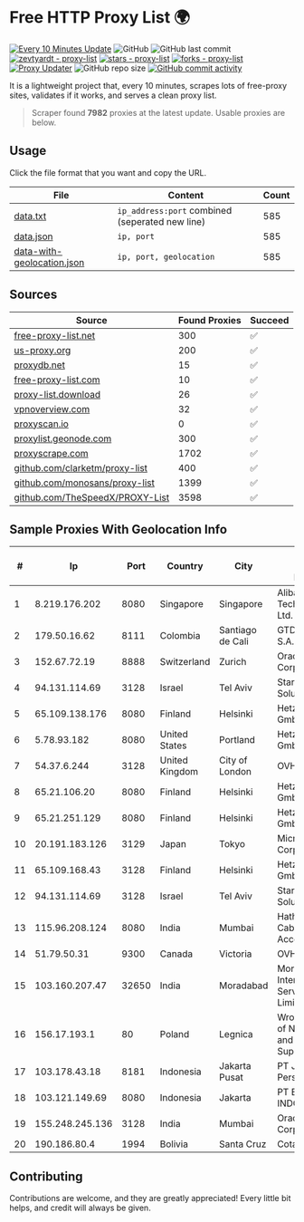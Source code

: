 
# Free HTTP Proxy List 🌍

[![Every 10 Minutes Update](https://github.com/mertguvencli/http-proxy-list/actions/workflows/main.yml/badge.svg?branch=main)](https://github.com/mertguvencli/http-proxy-list/actions/workflows/main.yml)
![GitHub](https://img.shields.io/github/license/mertguvencli/http-proxy-list)
![GitHub last commit](https://img.shields.io/github/last-commit/mertguvencli/http-proxy-list)
[![zevtyardt - proxy-list](https://img.shields.io/static/v1?label=zevtyardt&message=proxy-list&color=blue&logo=github)](https://github.com/zevtyardt/proxy-list "Go to GitHub repo")
[![stars - proxy-list](https://img.shields.io/github/stars/zevtyardt/proxy-list?style=social)](https://github.com/zevtyardt/proxy-list)
[![forks - proxy-list](https://img.shields.io/github/forks/zevtyardt/proxy-list?style=social)](https://github.com/zevtyardt/proxy-list)
[![Proxy Updater](https://github.com/zevtyardt/proxy-list/workflows/Proxy%20Updater/badge.svg)](https://github.com/zevtyardt/proxy-list/actions?query=workflow:"Proxy+Updater")
![GitHub repo size](https://img.shields.io/github/repo-size/zevtyardt/proxy-list)
[![GitHub commit activity](https://img.shields.io/github/commit-activity/m/zevtyardt/proxy-list?logo=commits)](https://github.com/zevtyardt/proxy-list/commits/main)

It is a lightweight project that, every 10 minutes, scrapes lots of free-proxy sites, validates if it works, and serves a clean proxy list.

> Scraper found **7982** proxies at the latest update. Usable proxies are below.

## Usage

Click the file format that you want and copy the URL.

|File|Content|Count|
|----|-------|-----|
|[data.txt](https://raw.githubusercontent.com/mertguvencli/http-proxy-list/main/proxy-list/data.txt)|`ip_address:port` combined (seperated new line)|585|
|[data.json](https://raw.githubusercontent.com/mertguvencli/http-proxy-list/main/proxy-list/data.json)|`ip, port`|585|
|[data-with-geolocation.json](https://raw.githubusercontent.com/mertguvencli/http-proxy-list/main/proxy-list/data-with-geolocation.json)|`ip, port, geolocation`|585|

## Sources

|Source|Found Proxies|Succeed|
|------|-------------|-------|
|[free-proxy-list.net](https://free-proxy-list.net)|300|✅|
|[us-proxy.org](https://www.us-proxy.org)|200|✅|
|[proxydb.net](http://proxydb.net)|15|✅|
|[free-proxy-list.com](https://free-proxy-list.com/?page=&port=&type%5B%5D=http&type%5B%5D=https&up_time=0&search=Search)|10|✅|
|[proxy-list.download](https://www.proxy-list.download/HTTP)|26|✅|
|[vpnoverview.com](https://vpnoverview.com/privacy/anonymous-browsing/free-proxy-servers)|32|✅|
|[proxyscan.io](https://www.proxyscan.io)|0|✅|
|[proxylist.geonode.com](https://proxylist.geonode.com/api/proxy-list?limit=300&page=1&sort_by=lastChecked&sort_type=desc&protocols=http,https)|300|✅|
|[proxyscrape.com](https://api.proxyscrape.com/v2/?request=displayproxies&protocol=http&timeout=10000&country=all&ssl=all&anonymity=all)|1702|✅|
|[github.com/clarketm/proxy-list](https://raw.githubusercontent.com/clarketm/proxy-list/master/proxy-list-raw.txt)|400|✅|
|[github.com/monosans/proxy-list](https://raw.githubusercontent.com/monosans/proxy-list/main/proxies/http.txt)|1399|✅|
|[github.com/TheSpeedX/PROXY-List](https://raw.githubusercontent.com/TheSpeedX/PROXY-List/master/http.txt)|3598|✅|


## Sample Proxies With Geolocation Info

|#|Ip|Port|Country|City|Internet Service Provider|
|-|--|----|-------|----|-------------------------|
|1|8.219.176.202|8080|Singapore|Singapore|Alibaba (US) Technology Co., Ltd.|
|2|179.50.16.62|8111|Colombia|Santiago de Cali|GTD COLOMBIA S.A.S|
|3|152.67.72.19|8888|Switzerland|Zurich|Oracle Corporation|
|4|94.131.114.69|3128|Israel|Tel Aviv|Stark Industries Solutions LTD|
|5|65.109.138.176|8080|Finland|Helsinki|Hetzner Online GmbH|
|6|5.78.93.182|8080|United States|Portland|Hetzner Online GmbH|
|7|54.37.6.244|3128|United Kingdom|City of London|OVH SAS|
|8|65.21.106.20|8080|Finland|Helsinki|Hetzner Online GmbH|
|9|65.21.251.129|8080|Finland|Helsinki|Hetzner Online GmbH|
|10|20.191.183.126|3129|Japan|Tokyo|Microsoft Corporation|
|11|65.109.168.43|3128|Finland|Helsinki|Hetzner Online GmbH|
|12|94.131.114.69|3128|Israel|Tel Aviv|Stark Industries Solutions LTD|
|13|115.96.208.124|8080|India|Mumbai|Hathway IP over Cable Internet Access|
|14|51.79.50.31|9300|Canada|Victoria|OVH SAS|
|15|103.160.207.47|32650|India|Moradabad|Moradabad Internet Services Private Limited|
|16|156.17.193.1|80|Poland|Legnica|Wroclaw Centre of Networking and Supercomputing|
|17|103.178.43.18|8181|Indonesia|Jakarta Pusat|PT Jaring Solusi Persada|
|18|103.121.149.69|8080|Indonesia|Jakarta|PT EMERIO INDONESIA|
|19|155.248.245.136|3128|India|Mumbai|Oracle Corporation|
|20|190.186.80.4|1994|Bolivia|Santa Cruz|Cotas Ltda.|



## Contributing

Contributions are welcome, and they are greatly appreciated! Every
little bit helps, and credit will always be given.

